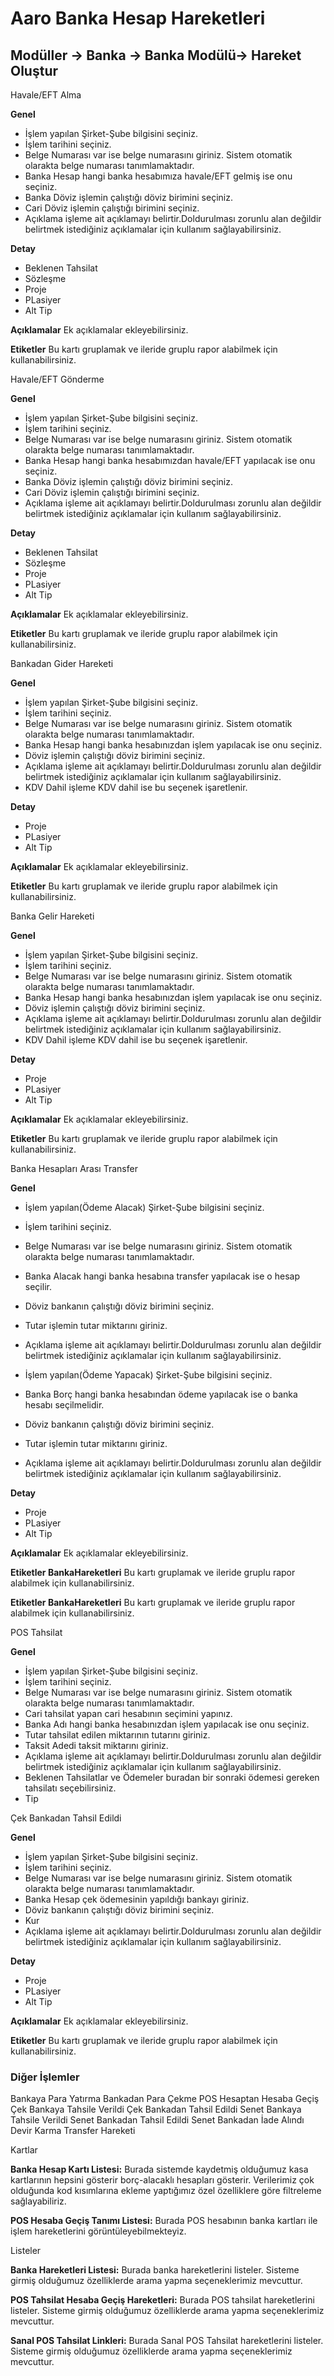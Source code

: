 # Aaro Banka Hesap Hareketleri

## Modüller -> Banka -> Banka Modülü-> Hareket Oluştur

Havale/EFT Alma

**Genel**
- İşlem yapılan Şirket-Şube bilgisini seçiniz.
- İşlem tarihini seçiniz.
- Belge Numarası var ise belge numarasını giriniz. Sistem otomatik olarakta belge numarası tanımlamaktadır.
- Banka Hesap hangi banka hesabımıza havale/EFT gelmiş ise onu seçiniz.
- Banka Döviz işlemin çalıştığı döviz birimini seçiniz.
- Cari Döviz işlemin çalıştığı birimini seçiniz.
- Açıklama işleme ait açıklamayı belirtir.Doldurulması zorunlu alan değildir belirtmek istediğiniz açıklamalar için kullanım sağlayabilirsiniz.

**Detay**
- Beklenen Tahsilat
- Sözleşme
- Proje
- PLasiyer
- Alt Tip

**Açıklamalar**
Ek açıklamalar ekleyebilirsiniz.

**Etiketler**
Bu kartı gruplamak ve ileride gruplu rapor alabilmek için kullanabilirsiniz.

Havale/EFT Gönderme

**Genel**
- İşlem yapılan Şirket-Şube bilgisini seçiniz.
- İşlem tarihini seçiniz.
- Belge Numarası var ise belge numarasını giriniz. Sistem otomatik olarakta belge numarası tanımlamaktadır.
- Banka Hesap hangi banka hesabımızdan havale/EFT yapılacak ise onu seçiniz.
- Banka Döviz işlemin çalıştığı döviz birimini seçiniz.
- Cari Döviz işlemin çalıştığı birimini seçiniz.
- Açıklama işleme ait açıklamayı belirtir.Doldurulması zorunlu alan değildir belirtmek istediğiniz açıklamalar için kullanım sağlayabilirsiniz.

**Detay**
- Beklenen Tahsilat
- Sözleşme
- Proje
- PLasiyer
- Alt Tip

**Açıklamalar**
Ek açıklamalar ekleyebilirsiniz.

**Etiketler**
Bu kartı gruplamak ve ileride gruplu rapor alabilmek için kullanabilirsiniz.

Bankadan Gider Hareketi

**Genel**
- İşlem yapılan Şirket-Şube bilgisini seçiniz.
- İşlem tarihini seçiniz.
- Belge Numarası var ise belge numarasını giriniz. Sistem otomatik olarakta belge numarası tanımlamaktadır.
- Banka Hesap hangi banka hesabınızdan işlem yapılacak ise onu seçiniz.
- Döviz işlemin çalıştığı döviz birimini seçiniz.
- Açıklama işleme ait açıklamayı belirtir.Doldurulması zorunlu alan değildir belirtmek istediğiniz açıklamalar için kullanım sağlayabilirsiniz.
- KDV Dahil işleme KDV dahil ise bu seçenek işaretlenir.

**Detay**
- Proje
- PLasiyer
- Alt Tip

**Açıklamalar**
Ek açıklamalar ekleyebilirsiniz.

**Etiketler**
Bu kartı gruplamak ve ileride gruplu rapor alabilmek için kullanabilirsiniz.

Banka Gelir Hareketi

**Genel**
- İşlem yapılan Şirket-Şube bilgisini seçiniz.
- İşlem tarihini seçiniz.
- Belge Numarası var ise belge numarasını giriniz. Sistem otomatik olarakta belge numarası tanımlamaktadır.
- Banka Hesap hangi banka hesabınızdan işlem yapılacak ise onu seçiniz.
- Döviz işlemin çalıştığı döviz birimini seçiniz.
- Açıklama işleme ait açıklamayı belirtir.Doldurulması zorunlu alan değildir belirtmek istediğiniz açıklamalar için kullanım sağlayabilirsiniz.
- KDV Dahil işleme KDV dahil ise bu seçenek işaretlenir.

**Detay**
- Proje
- PLasiyer
- Alt Tip

**Açıklamalar**
Ek açıklamalar ekleyebilirsiniz.

**Etiketler**
Bu kartı gruplamak ve ileride gruplu rapor alabilmek için kullanabilirsiniz.

Banka Hesapları Arası Transfer

**Genel**
- İşlem yapılan(Ödeme Alacak) Şirket-Şube bilgisini seçiniz.
- İşlem tarihini seçiniz.
- Belge Numarası var ise belge numarasını giriniz. Sistem otomatik olarakta belge numarası tanımlamaktadır.
- Banka Alacak hangi banka hesabına transfer yapılacak ise o hesap seçilir.
- Döviz bankanın çalıştığı döviz birimini seçiniz.
- Tutar işlemin tutar miktarını giriniz.
- Açıklama işleme ait açıklamayı belirtir.Doldurulması zorunlu alan değildir belirtmek istediğiniz açıklamalar için kullanım sağlayabilirsiniz.

- İşlem yapılan(Ödeme Yapacak) Şirket-Şube bilgisini seçiniz.
- Banka Borç hangi banka hesabından ödeme yapılacak ise o banka hesabı seçilmelidir.
- Döviz bankanın çalıştığı döviz birimini seçiniz.
- Tutar işlemin tutar miktarını giriniz.
- Açıklama işleme ait açıklamayı belirtir.Doldurulması zorunlu alan değildir belirtmek istediğiniz açıklamalar için kullanım sağlayabilirsiniz.

**Detay**
- Proje
- PLasiyer
- Alt Tip

**Açıklamalar**
Ek açıklamalar ekleyebilirsiniz.

**Etiketler BankaHareketleri**
Bu kartı gruplamak ve ileride gruplu rapor alabilmek için kullanabilirsiniz.

**Etiketler BankaHareketleri**
Bu kartı gruplamak ve ileride gruplu rapor alabilmek için kullanabilirsiniz.

POS Tahsilat

**Genel**
- İşlem yapılan Şirket-Şube bilgisini seçiniz.
- İşlem tarihini seçiniz.
- Belge Numarası var ise belge numarasını giriniz. Sistem otomatik olarakta belge numarası tanımlamaktadır.
- Cari tahsilat yapan cari hesabının seçimini yapınız.
- Banka Adı hangi banka hesabınızdan işlem yapılacak ise onu seçiniz.
- Tutar tahsilat edilen miktarının tutarını giriniz.
- Taksit Adedi taksit miktarını giriniz.
- Açıklama işleme ait açıklamayı belirtir.Doldurulması zorunlu alan değildir belirtmek istediğiniz açıklamalar için kullanım sağlayabilirsiniz.
- Beklenen Tahsilatlar ve Ödemeler buradan bir sonraki ödemesi gereken tahsilatı seçebilirsiniz.
- Tip

Çek Bankadan Tahsil Edildi

**Genel**
- İşlem yapılan Şirket-Şube bilgisini seçiniz.
- İşlem tarihini seçiniz.
- Belge Numarası var ise belge numarasını giriniz. Sistem otomatik olarakta belge numarası tanımlamaktadır.
- Banka Hesap çek ödemesinin yapıldığı bankayı giriniz.
- Döviz bankanın çalıştığı döviz birimini seçiniz.
- Kur
- Açıklama işleme ait açıklamayı belirtir.Doldurulması zorunlu alan değildir belirtmek istediğiniz açıklamalar için kullanım sağlayabilirsiniz.

**Detay**
- Proje
- PLasiyer
- Alt Tip

**Açıklamalar**
Ek açıklamalar ekleyebilirsiniz.

**Etiketler**
Bu kartı gruplamak ve ileride gruplu rapor alabilmek için kullanabilirsiniz.

### **Diğer İşlemler**

Bankaya Para Yatırma
Bankadan Para Çekme
POS Hesaptan Hesaba Geçiş
Çek Bankaya Tahsile Verildi
Çek Bankadan Tahsil Edildi
Senet Bankaya Tahsile Verildi
Senet Bankadan Tahsil Edildi
Senet Bankadan İade Alındı
Devir
Karma Transfer Hareketi

Kartlar

**Banka Hesap Kartı Listesi:** Burada sistemde kaydetmiş olduğumuz kasa kartlarının hepsini gösterir borç-alacaklı hesapları gösterir. 
Verilerimiz çok olduğunda kod kısımlarına ekleme yaptığımız özel özelliklere göre filtreleme sağlayabiliriz.

**POS Hesaba Geçiş Tanımı Listesi:** Burada POS hesabının banka kartları ile işlem hareketlerini görüntüleyebilmekteyiz.

Listeler

**Banka Hareketleri Listesi:** Burada banka hareketlerini listeler. Sisteme girmiş olduğumuz özelliklerde arama yapma seçeneklerimiz mevcuttur.

**POS Tahsilat Hesaba Geçiş Hareketleri:** Burada POS tahsilat hareketlerini listeler. Sisteme girmiş olduğumuz özelliklerde arama yapma seçeneklerimiz mevcuttur.

**Sanal POS Tahsilat Linkleri:** Burada Sanal POS Tahsilat hareketlerini listeler. Sisteme girmiş olduğumuz özelliklerde arama yapma seçeneklerimiz mevcuttur.